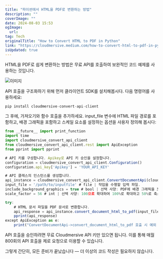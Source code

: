 ```yaml
---
title: "파이썬에서 HTML을 PDF로 변환하는 방법"
description: ""
coverImage: ""
date: 2024-08-03 15:53
ogImage: 
  url: 
tag: Tech
originalTitle: "How to Convert HTML to PDF in Python"
link: "https://cloudmersive.medium.com/how-to-convert-html-to-pdf-in-python-42cc39d68270"
isUpdated: true
---
```







HTML을 PDF로 쉽게 변환하는 방법은 무료 API를 호출하여 보완적인 코드 예제를 사용하는 것입니다.

![이미지](/assets/img/How-to-Convert-HTML-to-PDF-in-Python_0.png)

API 호출을 구조화하기 위해 먼저 클라이언트 SDK를 설치해봅시다. 다음 명령어를 사용하세요:

```js
pip install cloudmersive-convert-api-client
```

<div class="content-ad"></div>

그 후에, 가져오기와 함수 호출을 추가하세요. input_file 변수에 HTML 파일 경로를 포함하고, 배경 그래픽을 포함하고 스케일 요소를 설정하는 옵션을 사용자 정의해 봅시다:

```js
from __future__ import print_function
import time
import cloudmersive_convert_api_client
from cloudmersive_convert_api_client.rest import ApiException
from pprint import pprint

# API 키를 구성합니다. Apikey로 API 키 승인을 설정합니다.
configuration = cloudmersive_convert_api_client.Configuration()
configuration.api_key['Apikey'] = 'YOUR_API_KEY'

# API 클래스의 인스턴스를 생성합니다.
api_instance = cloudmersive_convert_api_client.ConvertDocumentApi(cloudmersive_convert_api_client.ApiClient(configuration))
input_file = '/path/to/inputfile' # file | 작업을 수행할 입력 파일.
include_background_graphics = true # bool | 선택 사양: PDF에 배경 그래픽을 포함하려면 true로 설정하거나 포함하지 않으려면 false로 설정하세요. 기본값은 true입니다. (선택 사양)
scale_factor = 56 # int | 선택 사양: 100으로 확대하여 100%로 확대하고 50%로 축소하려면 50%로 설정하고, 200%로 확대하려면 200%로 설정하세요. 기본값은 100%입니다. 최대값은 1000%입니다. (선택 사양)

try:
    # HTML 문서 파일을 PDF 문서로 변환합니다.
    api_response = api_instance.convert_document_html_to_pdf(input_file, include_background_graphics=include_background_graphics, scale_factor=scale_factor)
    pprint(api_response)
except ApiException as e:
    print("ConvertDocumentApi->convert_document_html_to_pdf 호출 시 예외 발생: %s\n" % e)
```

API 호출을 승인하려면 무료 Cloudmersive API 키만 있으면 됩니다. 이를 통해 매월 800회의 API 호출을 제로 요청으로 이용할 수 있습니다.

그렇게 간단히, 모든 준비가 끝났습니다 — 더 이상의 코드 작성은 필요하지 않습니다.